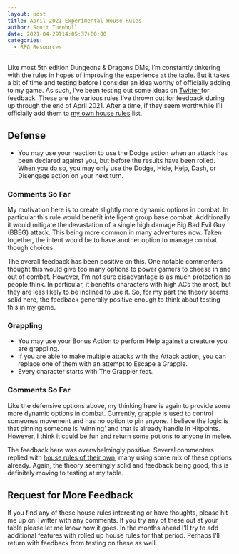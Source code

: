 ```yaml
---
layout: post
title: April 2021 Experimental House Rules
author: Scott Turnbull
date: 2021-04-29T14:05:37+00:00
categories:
  - RPG Resources
---
```

Like most 5th edition Dungeons & Dragons DMs, I&#8217;m constantly tinkering with the rules in hopes of improving the experience at the table. But it takes a bit of time and testing before I consider an idea worthy of officially adding to my game. As such, I&#8217;ve been testing out some ideas on <a href="https://www.twitter.com/optionalrule" target="_blank" rel="noreferrer noopener">Twitter </a>for feedback. These are the various rules I&#8217;ve thrown out for feedback during up through the end of April 2021. After a time, if they seem worthwhile I&#8217;ll officially add them to <a href="https://optionalrule.com/2021/02/10/my-current-5e-house-rules/" target="_blank" rel="noreferrer noopener">my own house rules</a> list.

## Defense

  * You may use your reaction to use the Dodge action when an attack has been declared against you, but before the results have been rolled. When you do so, you may only use the Dodge, Hide, Help, Dash, or Disengage action on your next turn.

### Comments So Far

My motivation here is to create slightly more dynamic options in combat. In particular this rule would benefit intelligent group base combat. Additionally it would mitigate the devastation of a single high damage Big Bad Evil Guy (BBEG) attack. This being more common in many adventures now. Taken together, the intent would be to have another option to manage combat though choices.

The overall feedback has been positive on this. One notable commenters thought this would give too many options to power gamers to cheese in and out of combat. However, I&#8217;m not sure disadvantage is as much protection as people think. In particular, it benefits characters with high ACs the most, but they are less likely to be inclined to use it. So, for my part the theory seems solid here, the feedback generally positive enough to think about testing this in my game.

### Grappling

  * You may use your Bonus Action to perform Help against a creature you are grappling.
  * If you are able to make multiple attacks with the Attack action, you can replace one of them with an attempt to Escape a Grapple.
  * Every character starts with The Grappler feat.

### Comments So Far

Like the defensive options above, my thinking here is again to provide some more dynamic options in combat. Currently, grapple is used to control someones movement and has no option to pin anyone. I believe the logic is that pinning someone is &#8216;winning&#8217; and that is already handle in Hitpoints. However, I think it could be fun and return some potions to anyone in melee.

The feedback here was overwhelmingly positive. Several commenters replied with <a href="https://thinkdm.org/2018/06/16/grappling/" target="_blank" rel="noreferrer noopener">house rules of their own</a>, many using some mix of these options already. Again, the theory seemingly solid and feedback being good, this is definitely moving to testing at my table.

## Request for More Feedback

If you find any of these house rules interesting or have thoughts, please hit me up on Twitter with any comments. If you try any of these out at your table please let me know how it goes. In the months ahead I&#8217;ll try to add additional features with rolled up house rules for that period. Perhaps I&#8217;ll return with feedback from testing on these as well.